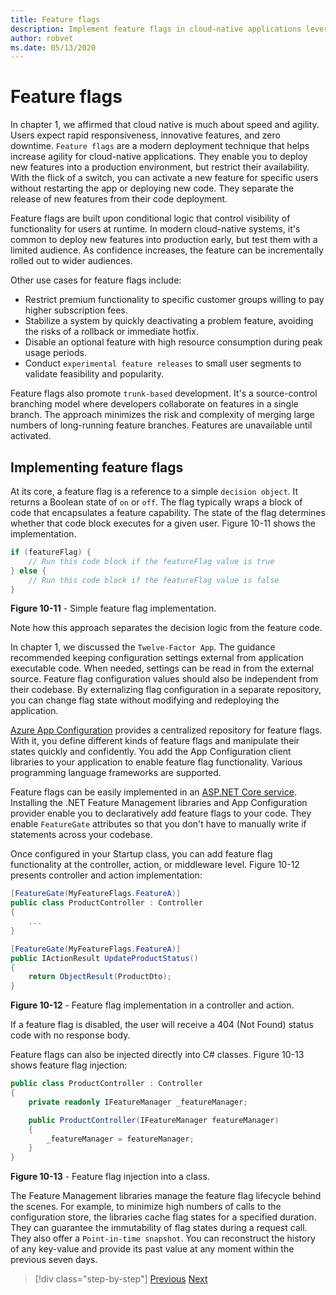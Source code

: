 ```yaml
---
title: Feature flags
description: Implement feature flags in cloud-native applications leveraging Azure App Config
author: robvet
ms.date: 05/13/2020
---
```


# Feature flags

In chapter 1, we affirmed that cloud native is much about speed and agility. Users expect rapid responsiveness, innovative features, and zero downtime. `Feature flags` are a modern deployment technique that helps increase agility for cloud-native applications. They enable you to deploy new features into a production environment, but restrict their availability. With the flick of a switch, you can activate a new feature for specific users without restarting the app or deploying new code. They separate the release of new features from their code deployment.

Feature flags are built upon conditional logic that control visibility of functionality for users at runtime. In modern cloud-native systems, it's common to deploy new features into production early, but test them with a limited audience. As confidence increases, the feature can be incrementally rolled out to wider audiences.

Other use cases for feature flags include:

- Restrict premium functionality to specific customer groups willing to pay higher subscription fees.
- Stabilize a system by quickly deactivating a problem feature, avoiding the risks of a rollback or immediate hotfix.
- Disable an optional feature with high resource consumption during peak usage periods.
- Conduct `experimental feature releases` to small user segments to validate feasibility and popularity.

Feature flags also promote `trunk-based` development. It's a source-control branching model where developers collaborate on features in a single branch. The approach minimizes the risk and complexity of merging large numbers of long-running feature branches. Features are unavailable until activated.

## Implementing feature flags

At its core, a feature flag is a reference to a simple `decision object`. It returns a Boolean state of `on` or `off`. The flag typically wraps a block of code that encapsulates a feature capability. The state of the flag determines whether that code block executes for a given user. Figure 10-11 shows the implementation.

```csharp
if (featureFlag) {
    // Run this code block if the featureFlag value is true
} else {
    // Run this code block if the featureFlag value is false
}
```

**Figure 10-11** - Simple feature flag implementation.

Note how this approach separates the decision logic from the feature code.

In chapter 1, we discussed the `Twelve-Factor App`. The guidance recommended keeping configuration settings external from application executable code. When needed, settings can be read in from the external source. Feature flag configuration values should also be independent from their codebase. By externalizing flag configuration in a separate repository, you can change flag state without modifying and redeploying the application.

[Azure App Configuration](/azure/azure-app-configuration/overview) provides a centralized repository for feature flags. With it, you define different kinds of feature flags and manipulate their states quickly and confidently. You add the App Configuration client libraries to your application to enable feature flag functionality. Various programming language frameworks are supported.

Feature flags can be easily implemented in an [ASP.NET Core service](/azure/azure-app-configuration/use-feature-flags-dotnet-core). Installing the .NET Feature Management libraries and App Configuration provider enable you to declaratively add feature flags to your code. They enable `FeatureGate` attributes so that you don't have to manually write if statements across your codebase.

Once configured in your Startup class, you can add feature flag functionality at the controller, action, or middleware level. Figure 10-12 presents controller and action implementation:

```csharp
[FeatureGate(MyFeatureFlags.FeatureA)]
public class ProductController : Controller
{
    ...
}
```

```csharp
[FeatureGate(MyFeatureFlags.FeatureA)]
public IActionResult UpdateProductStatus()
{
    return ObjectResult(ProductDto);
}
```

**Figure 10-12** - Feature flag implementation in a controller and action.

If a feature flag is disabled, the user will receive a 404 (Not Found) status code with no response body.

Feature flags can also be injected directly into C# classes. Figure 10-13 shows feature flag injection:

```csharp
public class ProductController : Controller
{
    private readonly IFeatureManager _featureManager;

    public ProductController(IFeatureManager featureManager)
    {
        _featureManager = featureManager;
    }
}
```

**Figure 10-13** - Feature flag injection into a class.

The Feature Management libraries manage the feature flag lifecycle behind the scenes. For example, to minimize high numbers of calls to the configuration store, the libraries cache flag states for a specified duration. They can guarantee the immutability of flag states during a request call. They also offer a `Point-in-time snapshot`. You can reconstruct the history of any key-value and provide its past value at any moment within the previous seven days.

>[!div class="step-by-step"]
>[Previous](devops.md)
>[Next](infrastructure-as-code.md)
